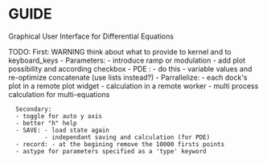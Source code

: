 # GUIDE
Graphical User Interface for Differential Equations 


TODO:
      First:     WARNING think about what to provide to kernel and to keyboard_keys
      - Parameters: - introduce ramp or modulation
                    - add plot possibility and according checkbox 
      - PDE : - do this
              - variable values and re-optimize concatenate (use lists instead?)
      - Parrallelize: - each dock's plot in a remote plot widget
                      - calculation in a remote worker
                      - multi process calculation for multi-equations 
       
      Secondary:
      - toggle for auto y axis
      - better "h" help
      - SAVE: - load state again
              - independant saving and calculation (for PDE) 
      - record: - at the begining remove the 10000 firsts points
      - astype for parameters specified as a 'type' keyword
